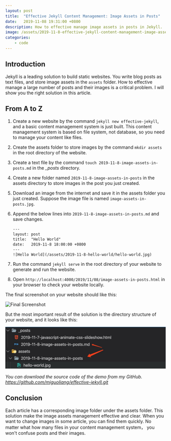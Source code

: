 ```yaml
---
layout: post
title:  "Effective Jekyll Content Management: Image Assets in Posts"
date:   2019-11-08 19:31:00 +0800
description: How to effective manage image assets in posts in Jekyll.
image: /assets/2019-11-8-effective-jekyll-content-management-image-assets-in-posts/banner.jpg
categories:
    - code
---
```


## Introduction

Jekyll is a leading solution to build static websites. You write blog posts as text files, and store image assets in the `assets` folder. How to effective manage a large number of posts and their images is a critical problem. I will show you the right solution in this article.

## From A to Z

1. Create a new website by the command `jekyll new effective-jekyll`, and a basic content management system is just built. This content management system is based on file system, not database, so you need to manage your content like files.
2. Create the assets folder to store images by the command `mkdir assets` in the root directory of the website.
3. Create a text file by the command `touch 2019-11-8-image-assets-in-posts.md` in the *_posts* directory.
4. Create a new folder named `2019-11-8-image-assets-in-posts` in the assets directory to store images in the post you just created.
5. Download an image from the internet and save it in the assets folder you just created. Suppose the image file is named `image-assets-in-posts.jpg`.
6. Append the below lines into `2019-11-8-image-assets-in-posts.md` and save changes.

    ```text
    ---
    layout: post
    title:  "Hello World"
    date:   2019-11-8 18:00:00 +0800
    ---
    ![Hello World](/assets/2019-11-8-hello-world/hello-world.jpg)
    ```

7. Run the command `jekyll serve` in the root directory of your website to generate and run the website.
8. Open `http://localhost:4000/2019/11/08/image-assets-in-posts.html` in your browser to check your website locally.

The final screenshot on your website should like this:

![Final Screenshot](/assets/2019-11-8-image-assets-in-posts/hello-world.jpg)

But the most important result of the solution is the directory structure of your website, and it looks like this:

![Final Directory Structure](/assets/2019-11-8-effective-jekyll-content-management-image-assets-in-posts/final-directory-structure.jpg)

*You can download the source code of the demo from my GitHub. <https://github.com/miguoliang/effective-jekyll.git>*

## Conclusion

Each article has a corresponding image folder under the assets folder. This solution make the image assets management effective and clear. When you want to change images in some article, you can find them quickly. No matter what how many files in your content management system， you won't confuse posts and their images.
